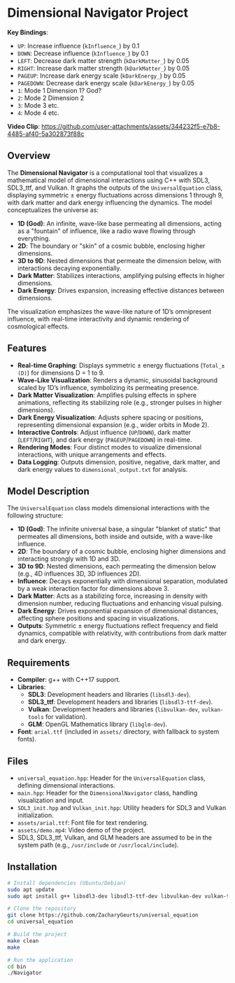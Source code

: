 # Dimensional Navigator Project

**Key Bindings**:
- `UP`: Increase influence (`kInfluence_`) by 0.1
- `DOWN`: Decrease influence (`kInfluence_`) by 0.1
- `LEFT`: Decrease dark matter strength (`kDarkMatter_`) by 0.05
- `RIGHT`: Increase dark matter strength (`kDarkMatter_`) by 0.05
- `PAGEUP`: Increase dark energy scale (`kDarkEnergy_`) by 0.05
- `PAGEDOWN`: Decrease dark energy scale (`kDarkEnergy_`) by 0.05
- `1`: Mode 1 Dimension 1? God?
- `2`: Mode 2 Dimension 2
- `3`: Mode 3 etc.
- `4`: Mode 4 etc.

**Video Clip**:
https://github.com/user-attachments/assets/344232f5-e7b8-4485-af40-5a302873f88c

## Overview
The **Dimensional Navigator** is a computational tool that visualizes a mathematical model of dimensional interactions using C++ with SDL3, SDL3_ttf, and Vulkan. It graphs the outputs of the `UniversalEquation` class, displaying symmetric ± energy fluctuations across dimensions 1 through 9, with dark matter and dark energy influencing the dynamics. The model conceptualizes the universe as:
- **1D (God)**: An infinite, wave-like base permeating all dimensions, acting as a "fountain" of influence, like a radio wave flowing through everything.
- **2D**: The boundary or "skin" of a cosmic bubble, enclosing higher dimensions.
- **3D to 9D**: Nested dimensions that permeate the dimension below, with interactions decaying exponentially.
- **Dark Matter**: Stabilizes interactions, amplifying pulsing effects in higher dimensions.
- **Dark Energy**: Drives expansion, increasing effective distances between dimensions.

The visualization emphasizes the wave-like nature of 1D’s omnipresent influence, with real-time interactivity and dynamic rendering of cosmological effects.

## Features
- **Real-time Graphing**: Displays symmetric ± energy fluctuations (`Total_±(D)`) for dimensions D = 1 to 9.
- **Wave-Like Visualization**: Renders a dynamic, sinusoidal background scaled by 1D’s influence, symbolizing its permeating presence.
- **Dark Matter Visualization**: Amplifies pulsing effects in sphere animations, reflecting its stabilizing role (e.g., stronger pulses in higher dimensions).
- **Dark Energy Visualization**: Adjusts sphere spacing or positions, representing dimensional expansion (e.g., wider orbits in Mode 2).
- **Interactive Controls**: Adjust influence (`UP`/`DOWN`), dark matter (`LEFT`/`RIGHT`), and dark energy (`PAGEUP`/`PAGEDOWN`) in real-time.
- **Rendering Modes**: Four distinct modes to visualize dimensional interactions, with unique arrangements and effects.
- **Data Logging**: Outputs dimension, positive, negative, dark matter, and dark energy values to `dimensional_output.txt` for analysis.

## Model Description
The `UniversalEquation` class models dimensional interactions with the following structure:
- **1D (God)**: The infinite universal base, a singular "blanket of static" that permeates all dimensions, both inside and outside, with a wave-like influence.
- **2D**: The boundary of a cosmic bubble, enclosing higher dimensions and interacting strongly with 1D and 3D.
- **3D to 9D**: Nested dimensions, each permeating the dimension below (e.g., 4D influences 3D, 3D influences 2D).
- **Influence**: Decays exponentially with dimensional separation, modulated by a weak interaction factor for dimensions above 3.
- **Dark Matter**: Acts as a stabilizing force, increasing in density with dimension number, reducing fluctuations and enhancing visual pulsing.
- **Dark Energy**: Drives exponential expansion of dimensional distances, affecting sphere positions and spacing in visualizations.
- **Outputs**: Symmetric ± energy fluctuations reflect frequency and field dynamics, compatible with relativity, with contributions from dark matter and dark energy.

## Requirements
- **Compiler**: g++ with C++17 support.
- **Libraries**:
  - **SDL3**: Development headers and libraries (`libsdl3-dev`).
  - **SDL3_ttf**: Development headers and libraries (`libsdl3-ttf-dev`).
  - **Vulkan**: Development headers and libraries (`libvulkan-dev`, `vulkan-tools` for validation).
  - **GLM**: OpenGL Mathematics library (`libglm-dev`).
- **Font**: `arial.ttf` (included in `assets/` directory, with fallback to system fonts).

## Files
- `universal_equation.hpp`: Header for the `UniversalEquation` class, defining dimensional interactions.
- `main.hpp`: Header for the `DimensionalNavigator` class, handling visualization and input.
- `SDL3_init.hpp` and `Vulkan_init.hpp`: Utility headers for SDL3 and Vulkan initialization.
- `assets/arial.ttf`: Font file for text rendering.
- `assets/demo.mp4`: Video demo of the project.
- SDL3, SDL3_ttf, Vulkan, and GLM headers are assumed to be in the system path (e.g., `/usr/include` or `/usr/local/include`).

## Installation
```bash
# Install dependencies (Ubuntu/Debian)
sudo apt update
sudo apt install g++ libsdl3-dev libsdl3-ttf-dev libvulkan-dev vulkan-tools libglm-dev

# Clone the repository
git clone https://github.com/ZacharyGeurts/universal_equation
cd universal_equation

# Build the project
make clean
make

# Run the application
cd bin
./Navigator
